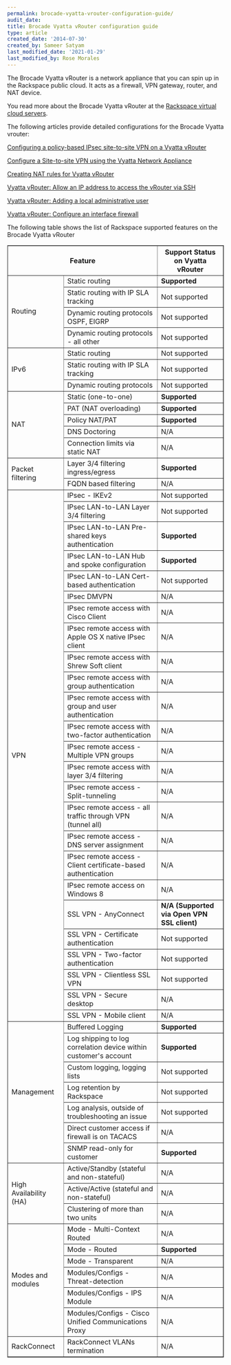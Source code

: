 ```yaml
---
permalink: brocade-vyatta-vrouter-configuration-guide/
audit_date:
title: Brocade Vyatta vRouter configuration guide
type: article
created_date: '2014-07-30'
created_by: Sameer Satyam
last_modified_date: '2021-01-29'
last_modified_by: Rose Morales
---
```


The Brocade Vyatta vRouter is a network appliance that you can spin up in the Rackspace public cloud. It acts as a firewall, VPN gateway, router, and NAT device.

You read more about the Brocade Vyatta vRouter at the [Rackspace virtual cloud servers](https://www.rackspace.com/cloud/servers/vrouter).

The following articles provide detailed configurations for the Brocade Vyatta vrouter:

[Configuring a policy-based IPsec site-to-site VPN on a Vyatta vRouter](/support/how-to/vyatta-ipsec-site-to-site-vpn)

[Configure a Site-to-site VPN using the Vyatta Network Appliance](/support/how-to/configure-a-site-to-site-vpn-using-the-vyatta-network-appliance)

[Creating NAT rules for Vyatta vRouter](/support/how-to/creating-nat-rules-for-vyatta-vrouter)

[Vyatta vRouter: Allow an IP address to access the vRouter via SSH](/support/how-to/vyatta-vrouter-allow-an-ip-address-to-access-the-vrouter-via-ssh)

[Vyatta vRouter: Adding a local administrative user](/support/how-to/vyatta-vrouter-add-a-local-administrative-user)

[Vyatta vRouter: Configure an interface firewall](/support/how-to/vyatta-vrouter-configure-an-interface-firewall)

The following table shows the list of Rackspace supported features on the Brocade Vyatta vRouter

<table border="1">
	<tr border="1">
		<th colspan="2">Feature</th>
		<th>Support Status on Vyatta vRouter</th>
	</tr>
	<tr>
		<td rowspan="4">Routing</td>
		<td>Static routing</td>
		<td><strong>Supported</strong></td>
	</tr>
	<tr>
		<td>Static routing with IP SLA tracking</td>
		<td>Not supported</td>
	</tr>
	<tr>
		<td>Dynamic routing protocols OSPF, EIGRP</td>
		<td>Not supported</td>
	</tr>
	<tr>
		<td>Dynamic routing protocols - all other</td>
		<td>Not supported</td>
	</tr>
	<tr>
		<td rowspan="3">IPv6</td>
		<td>Static routing</td>
		<td>Not supported</td>
	</tr>
	<tr>
		<td>Static routing with IP SLA tracking</td>
		<td>Not supported</td>
	</tr>
	<tr>
		<td>Dynamic routing protocols</td>
		<td>Not supported</td>
	</tr>
	<tr>
		<td rowspan="5">NAT</td>
		<td>Static (one-to-one)</td>
		<td><strong>Supported</strong></td>
	</tr>
	<tr>
		<td>PAT (NAT overloading)</td>
		<td><strong>Supported</strong></td>
	</tr>
	<tr>
		<td>Policy NAT/PAT</td>
		<td><strong>Supported</strong></td>
	</tr>
	<tr>
		<td>DNS Doctoring</td>
		<td>N/A</td>
	</tr>
	<tr>
		<td>Connection limits via static NAT</td>
		<td>N/A</td>
	</tr>
	<tr>
		<td rowspan="2">Packet filtering</td>
		<td>Layer 3/4 filtering ingress/egress</td>
		<td><strong>Supported</strong></td>
	</tr>
	<tr>
		<td>FQDN based filtering</td>
		<td>N/A</td>
	</tr>
	<tr>
		<td rowspan="25">VPN</td>
		<td>IPsec - IKEv2</td>
		<td>Not supported</td>
	</tr>
	<tr>
		<td>IPsec LAN-to-LAN Layer 3/4 filtering</td>
		<td>Not supported</td>
	</tr>
	<tr>
		<td>IPsec LAN-to-LAN Pre-shared keys authentication</td>
		<td><strong>Supported</strong></td>
	</tr>
	<tr>
		<td>IPsec LAN-to-LAN Hub and spoke configuration</td>
		<td><strong>Supported</strong></td>
	</tr>
	<tr>
		<td>IPsec LAN-to-LAN Cert-based authentication</td>
		<td>Not supported</td>
	</tr>
	<tr>
		<td>IPsec DMVPN</td>
		<td>N/A</td>
	<tr>
		<td>IPsec remote access with Cisco Client</td>
		<td>N/A</td>
	</tr>
	<tr>
		<td>IPsec remote access with Apple OS X native IPsec client</td>
		<td>N/A</td>
	</tr>
	<tr>
		<td>IPsec remote access with Shrew Soft client</td>
		<td>N/A</td>
	</tr>
	<tr>
		<td>IPsec remote access with group authentication</td>
		<td>N/A</td>
	</tr>
	<tr>
		<td>IPsec remote access with group and user authentication</td>
		<td>N/A</td>
	</tr>
	<tr>
		<td>IPsec remote access with two-factor authentication</td>
		<td>N/A</td>
	</tr>
	<tr>
		<td>IPsec remote access - Multiple VPN groups</td>
		<td>N/A</td>
	</tr>
	<tr>
		<td>IPsec remote access with layer 3/4 filtering</td>
		<td>N/A</td>
	</tr>
	<tr>
		<td>IPsec remote access - Split-tunneling</td>
		<td>N/A</td>
	</tr>
	<tr>
		<td>IPsec remote access - all traffic through VPN (tunnel all)</td>
		<td>N/A</td>
	</tr>
	<tr>
		<td>IPsec remote access - DNS server assignment</td>
		<td>N/A</td>
	</tr>
	<tr>
		<td>IPsec remote access - Client certificate-based authentication</td>
		<td>N/A</td>
	</tr>
	<tr>
		<td>IPsec remote access on Windows 8</td>
		<td>N/A</td>
	</tr>
	<tr>
		<td>SSL VPN - AnyConnect</td>
		<td><strong>N/A (Supported via Open VPN SSL client)</strong></td>
	</tr>
	<tr>
		<td>SSL VPN - Certificate authentication</td>
		<td>Not supported</td>
	</tr>
	<tr>
		<td>SSL VPN - Two-factor authentication</td>
		<td>Not supported</td>
	</tr>
	<tr>
		<td>SSL VPN - Clientless SSL VPN</td>
		<td>Not supported</td>
	</tr>
	<tr>
		<td>SSL VPN - Secure desktop</td>
		<td>N/A</td>
	</tr>
	<tr>
		<td>SSL VPN - Mobile client</td>
		<td>N/A</td>
	</tr>
	<tr>
		<td rowspan="7">Management</td>
		<td>Buffered Logging</td>
		<td><strong>Supported</strong></td>
	</tr>
	<tr>
		<td>Log shipping to log correlation device within customer's account</td>
		<td><strong>Supported</strong></td>
	</tr>
	<tr>
		<td>Custom logging, logging lists</td>
		<td>Not supported</td>
	</tr>
	<tr>
		<td>Log retention by Rackspace</td>
		<td>Not supported</td>
	</tr>
	<tr>
		<td>Log analysis, outside of troubleshooting an issue</td>
		<td>Not supported</td>
	</tr>
	<tr>
		<td>Direct customer access if firewall is on TACACS</td>
		<td>N/A</td>
	</tr>
	<tr>
		<td>SNMP read-only for customer</td>
		<td><strong>Supported</strong></td>
	</tr>
	<tr>
		<td rowspan="3">High Availability (HA)</td>
		<td>Active/Standby (stateful and non-stateful)</td>
		<td>N/A</td>
	</tr>
	<tr>
		<td>Active/Active (stateful and non-stateful)</td>
		<td>N/A</td>
	</tr>
	<tr>
		<td>Clustering of more than two units</td>
		<td>N/A</td>
	</tr>
	<tr>
		<td rowspan="6">Modes and modules</td>
		<td>Mode - Multi-Context Routed</td>
		<td>N/A</td>
	<tr>
		<td>Mode - Routed</td>
		<td><strong>Supported</strong></td>
	<tr>
		<td>Mode - Transparent</td>
		<td>N/A</td>
	</tr>
	<tr>
		<td>Modules/Configs - Threat-detection</td>
		<td>N/A</td>
	</tr>
	<tr>
		<td>Modules/Configs - IPS Module</td>
		<td>N/A</td>
	</tr>
	<tr>
		<td>Modules/Configs - Cisco Unified Communications Proxy</td>
		<td>N/A</td>
	<tr>
		<td>RackConnect</td>
		<td>RackConnect VLANs termination</td>
		<td>N/A</td>
	</tr>
</table>

<p>&nbsp;</p>
